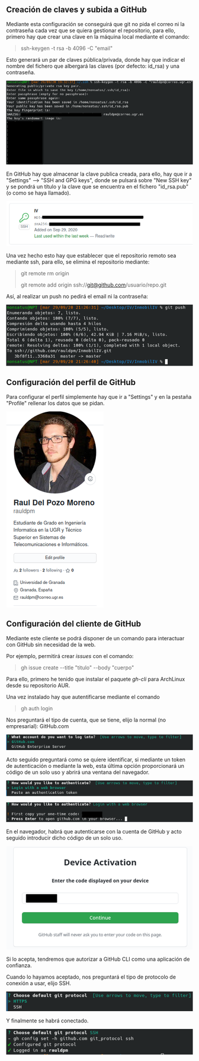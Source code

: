 
## Creación de claves y subida a GitHub <a id="claves"></a>

Mediante esta configuración se conseguirá que git no pida el correo ni la contraseña cada vez que se quiera gestionar el repositorio, para ello, primero hay que crear una clave en la máquina local mediante el comando:

> ssh-keygen -t rsa -b 4096 -C "email"

Esto generará un par de claves pública/privada, donde hay que indicar el nombre del fichero que albergará las claves (por defecto: id_rsa) y una contraseña.

![Creación claves](img/generated_key.png)

En GitHub hay que almacenar la clave publica creada, para ello, hay que ir a "Settings" --> "SSH and GPG keys", donde se pulsará sobre "New SSH key" y se pondrá un título y la clave que se encuentra en el fichero "id_rsa.pub" (o como se haya llamado).

![SSH key GitHub](img/github_key.png)

Una vez hecho esto hay que establecer que el repositorio remoto sea mediante ssh, para ello, se elimina el repositorio mediante:

> git remote rm origin
>
> git remote add origin ssh://git@github.com/usuario/repo.git

Así, al realizar un push no pedirá el email ni la contraseña:

![git push sin password](img/git_push.png)

## Configuración del perfil de GitHub <a id="perfil"></a>

Para configurar el perfil simplemente hay que ir a "Settings" y en la pestaña "Profile" rellenar los datos que se pidan.

![profile](img/perfil.png)

## Configuración del cliente de GitHub <a id="gh"></a>

Mediante este cliente se podrá disponer de un comando para interactuar con GitHub sin necesidad de la web.

Por ejemplo, permitirá crear *issues* con el comando:

> gh issue create --title "titulo" --body "cuerpo"

Para ello, primero he tenido que instalar el paquete *gh-cli* para ArchLinux desde su repositorio AUR.

Una vez instalado hay que autentificarse mediante el comando

> gh auth login

Nos preguntará el tipo de cuenta, que se tiene, elijo la normal (no empresarial): GitHub.com

![Tipo de cuenta](img/GitCli/gh_log1.png)

Acto seguido preguntará como se quiere identificar, si mediante un token de autenticación o mediante la web, esta última opción proporcionará un código de un solo uso y abrirá una ventana del navegador.

![Tipo de autentificación](img/GitCli/gh_log2.png)

![Código](docs/../img/GitCli/gh_log3.png)

En el navegador, habrá que autenticarse con la cuenta de GitHub y acto seguido introducir dicho código de un solo uso.

![Web](img/GitCli/gh_log4.png)

Si lo acepta, tendremos que autorizar a GitHub CLI como una aplicación de confianza.

Cuando lo hayamos aceptado, nos preguntará el tipo de protocolo de conexión a usar, elijo SSH.

![SSH](img/GitCli/gh_log5.png)

Y finalmente se habrá conectado.

![SSH](img/GitCli/gh_log6.png)